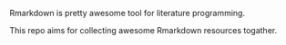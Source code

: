 Rmarkdown is pretty awesome tool for literature programming.

This repo aims for collecting awesome Rmarkdown resources togather.
